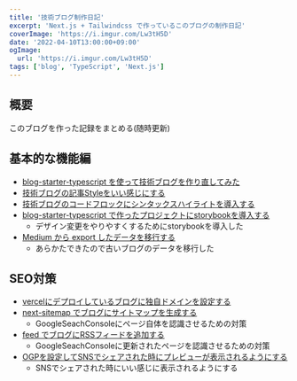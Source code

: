 ```yaml
---
title: '技術ブログ制作日記'
excerpt: 'Next.js + Tailwindcss で作っているこのブログの制作日記'
coverImage: 'https://i.imgur.com/Lw3tH5D'
date: '2022-04-10T13:00:00+09:00'
ogImage:
  url: 'https://i.imgur.com/Lw3tH5D'
tags: ['blog', 'TypeScript', 'Next.js']
---
```


## 概要
このブログを作った記録をまとめる(随時更新)

## 基本的な機能編

- [blog-starter-typescript を使って技術ブログを作り直してみた](/posts/2022-03-12-1)
- [技術ブログの記事Styleをいい感じにする](/posts/2022-03-18-1)
- [技術ブログのコードフロックにシンタックスハイライトを導入する](/posts/2022-03-21-1)
- [blog-starter-typescript で作ったプロジェクトにstorybookを導入する](/posts/2022-03-21-2)
	- デザイン変更をやりやすくするためにstorybookを導入した
- [Medium から export したデータを移行する](/posts/2022-04-07-1)
	- あらかたできたので古いブログのデータを移行した

## SEO対策
- [vercelにデプロイしているブログに独自ドメインを設定する](/posts/2022-03-26-1)
- [next-sitemap でブログにサイトマップを生成する](/posts/2022-04-01-1)
	- GoogleSeachConsoleにページ自体を認識させるための対策
- [feed でブログにRSSフィードを追加する](/posts/2022-04-02-1)
	- GoogleSeachConsoleに更新されたページを認識させるための対策
- [OGPを設定してSNSでシェアされた時にプレビューが表示されるようにする](/posts/2022-04-09-1)
	- SNSでシェアされた時にいい感じに表示されるようにする